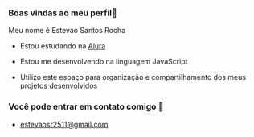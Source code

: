 ### Boas vindas ao meu perfil👊


Meu nome é Estevao Santos Rocha

- Estou estudando na [Alura](hhtps://www.alura.com.br)

- Estou me desenvolvendo na linguagem JavaScript

- Utilizo este espaço para organização e compartilhamento dos meus projetos desenvolvidos

### Você pode entrar em contato comigo 📧

- estevaosr2511@gmail.com
